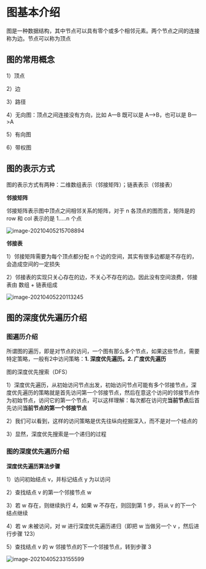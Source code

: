 # 图基本介绍

图是一种数据结构，其中节点可以具有零个或多个相邻元素。两个节点之间的连接称为边。节点可以称为顶点



## 图的常用概念

1）顶点

2）边

3）路径

4）无向图：顶点之间连接没有方向，比如 A—B 既可以是 A—>B，也可以是 B—>A

5）有向图

6）带权图



## 图的表示方式

图的表示方式有两种：二维数组表示（邻接矩阵）；链表表示（邻接表）

**邻接矩阵**

邻接矩阵表示图中顶点之间相邻关系的矩阵，对于 n 各顶点的图而言，矩阵是的 row 和 col 表示的是 1.....n 个点

![image-20210405215708894](C:\Users\李祥鸿\AppData\Roaming\Typora\typora-user-images\image-20210405215708894.png)

**邻接表**

1）邻接矩阵需要为每个顶点都分配 n 个边的空间，其实有很多边都是不存在的，会造成空间的一定损失

2）邻接表的实现只关心存在的边，不关心不存在的边。因此没有空间浪费，邻接表由 数组 + 链表组成

![image-20210405220113245](C:\Users\李祥鸿\AppData\Roaming\Typora\typora-user-images\image-20210405220113245.png)



## 图的深度优先遍历介绍

### 图遍历介绍

所谓图的遍历，即是对节点的访问，一个图有那么多个节点，如果这些节点，需要特定策略，一般有2中访问策略：**1. 深度优先遍历。2. 广度优先遍历**

图的深度优先搜索（DFS）

1）深度优先遍历，从初始访问节点出发，初始访问节点可能有多个邻接节点，深度优先遍历的策略就是首先访问第一个邻接节点，然后在意这个访问的邻接节点作为初始节点，访问它的第一个节点，可以这样理解：每次都在访问完**当前节点**后首先访问**当前节点的第一个邻接节点**

2）我们可以看到，这样的访问策略是优先往纵向挖掘深入，而不是对一个结点的

3）显然，深度优先搜索是一个递归的过程



### 图的深度优先遍历介绍

**深度优先遍历算法步骤**

1）访问初始结点 v，并标记结点 y 为以访问

2）查找结点 v 的第一个邻接节点 w

3）若 w 存在，则继续执行 4，如果 w 不存在，则回到第 1 步，将从 v 的下一个结点继续

4）若 w 未被访问，对 w 进行深度优先遍历递归（即把 w 当做另一个 v ，然后进行步骤 123）

5）查找结点 v 的 w 邻接节点的下一个邻接节点，转到步骤 3

![image-20210405233155599](C:\Users\李祥鸿\AppData\Roaming\Typora\typora-user-images\image-20210405233155599.png)







```

            
            
       
```




